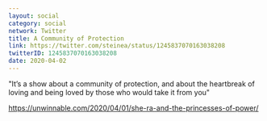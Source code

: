```yaml
---
layout: social
category: social
network: Twitter
title: A Community of Protection
link: https://twitter.com/steinea/status/1245837070163038208
twitterID: 1245837070163038208
date: 2020-04-02
---
```


"It’s a show about a community of protection, and about the heartbreak of loving and being loved by those who would take it from you"

<https://unwinnable.com/2020/04/01/she-ra-and-the-princesses-of-power/>
